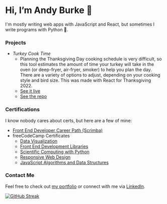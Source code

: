 # Hi, I’m Andy Burke 👋
I'm mostly writing web apps with JavaScript and React, but sometimes I write programs with Python 🐍.

### Projects
- *Turkey Cook Time*
  - Planning the Thanksgiving Day cooking schedule is very difficult, so this tool estimates the amount of time your turkey will take in the oven (or deep-fryer, air-fryer, smoker) to help you plan the day. There are a variety of options to adjust, depending on your cooking style and bird size. This was made with React for Thanksgiving 2022.
  - [See it live](https://turkeycooktime.aburke.dev/)
  - [See the repo](https://github.com/AndyTBurke/TurkeyCookTime)

### Certifications
I know nobody cares about certs, but here are a few of mine:
- [Front End Developer Career Path (Scrimba)](https://scrimba.com/certificate/uMbBEnAW/gfrontend)
- freeCodeCamp Certificates
  - [Data Visualization](https://freecodecamp.org/certification/fcc18f6c18e-f2d2-403d-ac66-c78bd2691e55/data-visualization)
  - [Front End Development Libraries](https://www.freecodecamp.org/certification/fcc18f6c18e-f2d2-403d-ac66-c78bd2691e55/front-end-development-libraries)
  - [Scientific Computing with Python](https://www.freecodecamp.org/certification/fcc18f6c18e-f2d2-403d-ac66-c78bd2691e55/scientific-computing-with-python-v7)
  - [Responsive Web Design](https://www.freecodecamp.org/certification/fcc18f6c18e-f2d2-403d-ac66-c78bd2691e55/responsive-web-design)
  - [JavaScript Algorithms and Data Structures](https://www.freecodecamp.org/certification/fcc18f6c18e-f2d2-403d-ac66-c78bd2691e55/javascript-algorithms-and-data-structures)

### Contact Me
Feel free to check out [my portfolio](https://aburke.dev) or connect with me via [LinkedIn](https://www.linkedin.com/in/andrew-burke-mke).

[![GitHub Streak](http://github-readme-streak-stats.herokuapp.com?user=AndyTBurke&theme=dark&background=000000)](https://git.io/streak-stats)
